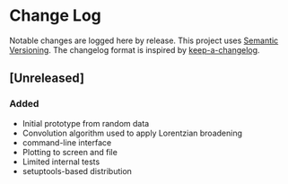 # Change Log

Notable changes are logged here by release. This project uses [Semantic
Versioning](http://semver.org/).  The changelog format is inspired by
[keep-a-changelog](https://github.com/olivierlacan/keep-a-changelog).

## [Unreleased]

### Added

- Initial prototype from random data
- Convolution algorithm used to apply Lorentzian broadening
- command-line interface
- Plotting to screen and file
- Limited internal tests
- setuptools-based distribution
